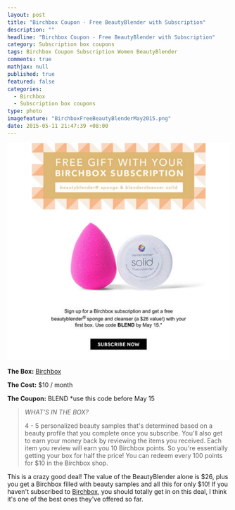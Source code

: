 ```yaml
---
layout: post
title: "Birchbox Coupon - Free BeautyBlender with Subscription"
description: ""
headline: "Birchbox Coupon - Free BeautyBlender with Subscription"
category: Subscription box coupons
tags: Birchbox Coupon Subscription Women BeautyBlender
comments: true
mathjax: null
published: true
featured: false
categories: 
  - Birchbox
  - Subscription box coupons
type: photo
imagefeature: "BirchboxFreeBeautyBlenderMay2015.png"
date: 2015-05-11 21:47:39 +08:00
---
```

![Birchbox Free BeautyBlender](/images/BirchboxFreeBeautyBlenderMay2015.png)
<p><b>The Box:</b> <a href="https://www.birchbox.com/invite/whatsupmailbox">Birchbox</a></p>
<p><b>The Cost:</b> $10 / month</p>
<p><b>The Coupon:</b> BLEND *use this code before May 15</p>

<p><blockquote><i>WHAT’S IN THE BOX?</i></p>
4 - 5 personalized beauty samples that's determined based on a beauty profile that you complete once you subscribe.
You'll also get to earn your money back by reviewing the items you received. Each item you review will earn you 10 Birchbox points. So you're essentially getting your box for half the price!
You can redeem every 100 points for $10 in the Birchbox shop.</blockquote>

<p>This is a crazy good deal! The value of the BeautyBlender alone is $26, plus you get a Birchbox filled with beauty samples and all this for only $10! If you haven't subscribed to <a href="https://www.birchbox.com/invite/whatsupmailbox">Birchbox</a>, you should totally get in on this deal, I think it's one of the best ones they've offered so far.</p>
